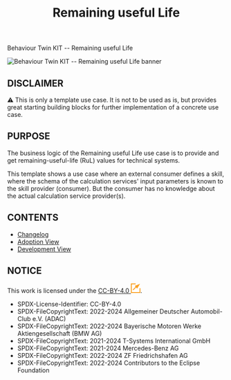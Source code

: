 ﻿---
id: overview
title: Remaining useful Life
description: Behaviour Twin KIT
hide_title: true
---

<div style={{fontSize:40, color:'rgb(255,166,1)', marginBottom:13}}>Behaviour Twin KIT -- Remaining useful Life</div>

![Behaviour Twin KIT -- Remaining useful Life banner](@site/static/img/kit-icons/behaviour-twin-rul-kit-icon.svg)

## DISCLAIMER

:warning: This is only a template use case. It is not to be used as is, but provides great starting building blocks for further implementation of a concrete use case.

## PURPOSE

The business logic of the Remaining useful Life use case is to provide and get remaining-useful-life (RuL) values for technical systems.

This template shows a use case where an external consumer defines a skill, where the schema of the calculation services' input parameters is known to the skill provider (consumer). But the consumer has no knowledge about the actual calculation service provider(s).

## CONTENTS

- [Changelog](../../changelog.md)
- [Adoption View](adoption-view/overview)
- [Development View](development-view/overview)

## NOTICE

This work is licensed under the [CC-BY-4.0 ![(external link)](/icons/external-link.svg)](https://creativecommons.org/licenses/by/4.0/legalcode).

- SPDX-License-Identifier: CC-BY-4.0
- SPDX-FileCopyrightText: 2022-2024 Allgemeiner Deutscher Automobil-Club e.V. (ADAC)
- SPDX-FileCopyrightText: 2022-2024 Bayerische Motoren Werke Aktiengesellschaft (BMW AG)
- SPDX-FileCopyrightText: 2021-2024 T-Systems International GmbH
- SPDX-FileCopyrightText: 2021-2024 Mercedes-Benz AG
- SPDX-FileCopyrightText: 2022-2024 ZF Friedrichshafen AG
- SPDX-FileCopyrightText: 2022-2024 Contributors to the Eclipse Foundation
